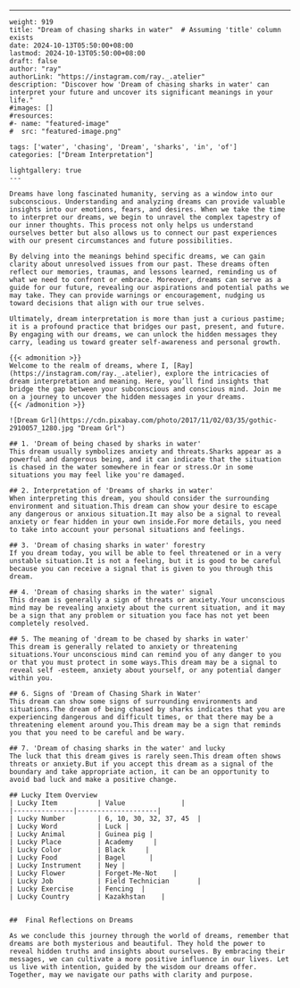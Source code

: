---
    weight: 919
    title: "Dream of chasing sharks in water"  # Assuming 'title' column exists
    date: 2024-10-13T05:50:00+08:00
    lastmod: 2024-10-13T05:50:00+08:00
    draft: false
    author: "ray"
    authorLink: "https://instagram.com/ray._.atelier"
    description: "Discover how 'Dream of chasing sharks in water' can interpret your future and uncover its significant meanings in your life."
    #images: []
    #resources:
    #- name: "featured-image"
    #  src: "featured-image.png"
    
    tags: ['water', 'chasing', 'Dream', 'sharks', 'in', 'of']
    categories: ["Dream Interpretation"]
    
    lightgallery: true
    ---
    
    Dreams have long fascinated humanity, serving as a window into our subconscious. Understanding and analyzing dreams can provide valuable insights into our emotions, fears, and desires. When we take the time to interpret our dreams, we begin to unravel the complex tapestry of our inner thoughts. This process not only helps us understand ourselves better but also allows us to connect our past experiences with our present circumstances and future possibilities.
    
    By delving into the meanings behind specific dreams, we can gain clarity about unresolved issues from our past. These dreams often reflect our memories, traumas, and lessons learned, reminding us of what we need to confront or embrace. Moreover, dreams can serve as a guide for our future, revealing our aspirations and potential paths we may take. They can provide warnings or encouragement, nudging us toward decisions that align with our true selves.
    
    Ultimately, dream interpretation is more than just a curious pastime; it is a profound practice that bridges our past, present, and future. By engaging with our dreams, we can unlock the hidden messages they carry, leading us toward greater self-awareness and personal growth.
    
    {{< admonition >}}
    Welcome to the realm of dreams, where I, [Ray](https://instagram.com/ray._.atelier), explore the intricacies of dream interpretation and meaning. Here, you’ll find insights that bridge the gap between your subconscious and conscious mind. Join me on a journey to uncover the hidden messages in your dreams.
    {{< /admonition >}}
    
    ![Dream Grl](https://cdn.pixabay.com/photo/2017/11/02/03/35/gothic-2910057_1280.jpg "Dream Grl")
    
    ## 1. 'Dream of being chased by sharks in water'
    This dream usually symbolizes anxiety and threats.Sharks appear as a powerful and dangerous being, and it can indicate that the situation is chased in the water somewhere in fear or stress.Or in some situations you may feel like you're damaged.
    
    ## 2. Interpretation of 'Dreams of sharks in water'
    When interpreting this dream, you should consider the surrounding environment and situation.This dream can show your desire to escape any dangerous or anxious situation.It may also be a signal to reveal anxiety or fear hidden in your own inside.For more details, you need to take into account your personal situations and feelings.
    
    ## 3. 'Dream of chasing sharks in water' forestry
    If you dream today, you will be able to feel threatened or in a very unstable situation.It is not a feeling, but it is good to be careful because you can receive a signal that is given to you through this dream.
    
    ## 4. 'Dream of chasing sharks in the water' signal
    This dream is generally a sign of threats or anxiety.Your unconscious mind may be revealing anxiety about the current situation, and it may be a sign that any problem or situation you face has not yet been completely resolved.
    
    ## 5. The meaning of 'dream to be chased by sharks in water'
    This dream is generally related to anxiety or threatening situations.Your unconscious mind can remind you of any danger to you or that you must protect in some ways.This dream may be a signal to reveal self -esteem, anxiety about yourself, or any potential danger within you.
    
    ## 6. Signs of 'Dream of Chasing Shark in Water'
    This dream can show some signs of surrounding environments and situations.The dream of being chased by sharks indicates that you are experiencing dangerous and difficult times, or that there may be a threatening element around you.This dream may be a sign that reminds you that you need to be careful and be wary.
    
    ## 7. 'Dream of chasing sharks in the water' and lucky
    The luck that this dream gives is rarely seen.This dream often shows threats or anxiety.But if you accept this dream as a signal of the boundary and take appropriate action, it can be an opportunity to avoid bad luck and make a positive change.
    
    ## Lucky Item Overview
    | Lucky Item          | Value              |
    |---------------|--------------------|
    | Lucky Number        | 6, 10, 30, 32, 37, 45  |
    | Lucky Word          | Luck |
    | Lucky Animal        | Guinea pig |
    | Lucky Place         | Academy     |
    | Lucky Color         | Black     |
    | Lucky Food          | Bagel      |
    | Lucky Instrument    | Ney |
    | Lucky Flower        | Forget-Me-Not    |
    | Lucky Job           | Field Technician       |
    | Lucky Exercise      | Fencing  |
    | Lucky Country       | Kazakhstan    |
    
    
    ##  Final Reflections on Dreams
    
    As we conclude this journey through the world of dreams, remember that dreams are both mysterious and beautiful. They hold the power to reveal hidden truths and insights about ourselves. By embracing their messages, we can cultivate a more positive influence in our lives. Let us live with intention, guided by the wisdom our dreams offer. Together, may we navigate our paths with clarity and purpose.
    